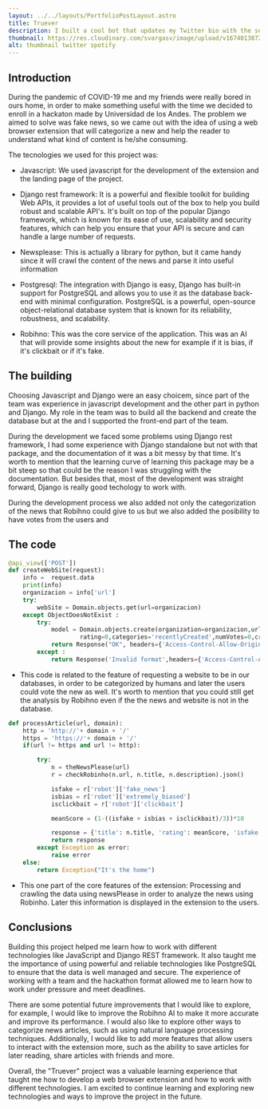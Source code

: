 ```yaml
---
layout: ../../layouts/PortfolioPostLayout.astro
title: Truever
description: I built a cool bot that updates my Twitter bio with the song I'm currently playing on Spotify using Node.js, Express, Twitter and Spotify APIs!
thumbnail: https://res.cloudinary.com/svargasv/image/upload/v1674013872/truever-logo_ssk0ty.png
alt: thumbnail twitter spotify
---
```


## Introduction

During the pandemic of COVID-19 me and my friends were really bored in ours home, in order to make something useful with the time we decided to enroll in a hackaton made by Universidad de los Andes. The problem we aimed to solve was fake news, so we came out with the idea of using a web browser extension that will categorize a new and help the reader to understand what kind of content is he/she consuming.

The tecnologies we used for this project was:

- Javascript: We used javascript for the development of the extension and the landing page of the project.

- Django rest framework: It is a powerful and flexible toolkit for building Web APIs, it provides a lot of useful tools out of the box to help you build robust and scalable API's. It's built on top of the popular Django framework, which is known for its ease of use, scalability and security features, which can help you ensure that your API is secure and can handle a large number of requests.

- Newsplease: This is actually a library for python, but it came handy since it will crawl the content of the news and parse it into useful information

- Postgresql: The integration with Django is easy, Django has built-in support for PostgreSQL and allows you to use it as the database back-end with minimal configuration. PostgreSQL is a powerful, open-source object-relational database system that is known for its reliability, robustness, and scalability.

- Robihno: This was the core service of the application. This was an AI that will provide some insights about the new for example if it is bias, if it's clickbait or if it's fake.

## The building

Choosing Javascript and Django were an easy choicem, since part of the team was experience in javascript development and the other part in python and Django. My role in the team was to build all the backend and create the database but at the and I supported the front-end part of the team.

During the development we faced some problems using Django rest framework, I had some experience with Django standalone but not with that package, and the documentation of it was a bit messy by that time. It's worth to mention that the learning curve of learning this package may be a bit steep so that could be the reason I was struggling with the documentation. But besides that, most of the development was straight forward, Django is really good techology to work with.

During the development process we also added not only the categorization of the news that Robihno could give to us but we also added the posibility to have votes from the users and

## The code

```python
@api_view(['POST'])
def createWebSite(request):
    info =  request.data
    print(info)
    organizacion = info['url']
    try:
        webSite = Domain.objects.get(url=organizacion)
    except ObjectDoesNotExist :
        try:
            model = Domain.objects.create(organization=organizacion,url=info['url'],
                    rating=0,categories='recentlyCreated',numVotes=0,creationDate=datetime.datetime.now(tz=timezone.utc))
            return Response("OK", headers={'Access-Control-Allow-Origin': '*'}, status=status.HTTP_201_CREATED)
        except :
            return Response('Invalid format',headers={'Access-Control-Allow-Origin': '*'},status=status.HTTP_400_BAD_REQUEST)

```

- This code is related to the feature of requesting a website to be in our databases, in order to be categorized by humans and later the users could vote the new as well. It's worth to mention that you could still get the analysis by Robihno even if the the news and website is not in the database.

```python
def processArticle(url, domain):
    http = 'http://'+ domain + '/'
    https = 'https://'+ domain + '/'
    if(url != https and url != http):

        try:
            n = theNewsPlease(url)
            r = checkRobinho(n.url, n.title, n.description).json()

            isfake = r['robot']['fake_news']
            isbias = r['robot']['extremely_biased']
            isclickbait = r['robot']['clickbait']

            meanScore = (1-((isfake + isbias + isclickbait)/3))*10

            response = {'title': n.title, 'rating': meanScore, 'isfake': isfake, 'isbiased': isbias, 'isclickbait': isclickbait}
            return response
        except Exception as error:
            raise error
    else:
        return Exception("It's the home")

```

- This one part of the core features of the extension: Processing and crawling the data using newsPlease in order to analyze the news using Robinho. Later this information is displayed in the extension to the users.

## Conclusions

Building this project helped me learn how to work with different technologies like JavaScript and Django REST framework. It also taught me the importance of using powerful and reliable technologies like PostgreSQL to ensure that the data is well managed and secure. The experience of working with a team and the hackathon format allowed me to learn how to work under pressure and meet deadlines.

There are some potential future improvements that I would like to explore, for example, I would like to improve the Robihno AI to make it more accurate and improve its performance. I would also like to explore other ways to categorize news articles, such as using natural language processing techniques. Additionally, I would like to add more features that allow users to interact with the extension more, such as the ability to save articles for later reading, share articles with friends and more.

Overall, the "Truever" project was a valuable learning experience that taught me how to develop a web browser extension and how to work with different technologies. I am excited to continue learning and exploring new technologies and ways to improve the project in the future.
